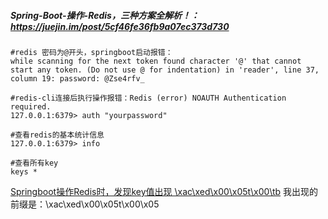 ##### Spring-Boot-操作-Redis，三种方案全解析！：https://juejin.im/post/5cf46fe36fb9a07ec373d730

```shell
#redis 密码为@开头，springboot启动报错：
while scanning for the next token found character '@' that cannot start any token. (Do not use @ for indentation) in 'reader', line 37, column 19: password: @Zse4rfv_
```

```shell
#redis-cli连接后执行操作报错：Redis (error) NOAUTH Authentication required.
127.0.0.1:6379> auth "yourpassword"
```

```shell
#查看redis的基本统计信息
127.0.0.1:6379> info
```

```shell
#查看所有key
keys *
```

[Springboot操作Redis时，发现key值出现 \xac\xed\x00\x05t\x00\tb](https://www.jianshu.com/p/5f9cc7a70bd4) 我出现的前缀是：\xac\xed\x00\x05t\x00\x05


